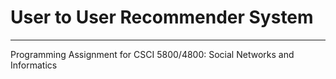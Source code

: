 # User to User Recommender System
-------------

Programming Assignment for CSCI 5800/4800: Social Networks and Informatics
